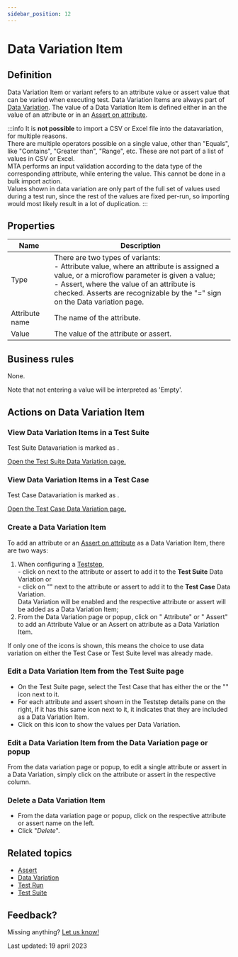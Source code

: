 ```yaml
---
sidebar_position: 12
---
```



# Data Variation Item


## Definition

Data Variation Item or variant refers to an attribute value or assert value that can be varied when executing test. 
Data Variation Items are always part of [Data Variation](datavariation).
The value of a Data Variation Item is defined either in an the value of an attribute or in an [Assert on attribute](Assert/assert-attribute).

:::info
It is **not possible** to import a CSV or Excel file into the datavariation, for multiple reasons. 
<br/>There are multiple operators possible on a single value, other than "Equals", like "Contains", "Greater than", "Range", etc. These are not part of a list of values in CSV or Excel.
<br/>MTA performs an input validation according to the data type of the corresponding attribute, while entering the value. This cannot be done in a bulk import action.
<br/>Values shown in data variation are only part of the full set of values used during a test run, since the rest of the values are fixed per-run, so importing would most likely result in a lot of duplication.
:::

## Properties
| Name           | Description                                                                                                                                                                                                                                                                           |
| -------------- | ------------------------------------------------------------------------------------------------------------------------------------------------------------------------------------------------------------------------------------------------------------------------------------- |
| Type           | There are two types of variants: <br /> - Attribute value, where an attribute is assigned a value, or a microflow parameter is given a value; <br /> - Assert, where the value of an attribute is checked. Asserts are recognizable by the "=" sign on the Data variation page.<br /> |
| Attribute name | The name of the attribute.                                                                                                                                                                                                                                                            |
| Value          | The value of the attribute or assert.                                                                                                                                                                                                                                                 |

## Business rules

None.

Note that not entering a value will be interpreted as 'Empty'.

## Actions on Data Variation Item

### View Data Variation Items in a Test Suite

Test Suite Datavariation is marked as <i class="fas fa-table"></i>.

[Open the Test Suite Data Variation page.](datavariation#view-test-suite-data-variation)

### View Data Variation Items in a Test Case

Test Case Datavariation is marked as <i class="fas fa-table-rows"></i>.

[Open the Test Case Data Variation page.](datavariation#view-test-case-data-variation)

### Create a Data Variation Item
To add an attribute or an [Assert on attribute](Assert/assert-attribute) as a Data Variation Item, there are two ways:
1. When configuring a [Teststep](teststep), <br/>- click on <i class="fas fa-table"></i> next to the attribute or assert to add it to the **Test Suite** Data Variation or <br/>- click on "<i class="fas fa-table-rows"></i>" next to the attribute or assert to add it to the **Test Case** Data Variation.<br/>Data Variation will be enabled and the respective attribute or assert will be added as a Data Variation Item;
2. From the Data Variation page or popup, click on "<i class="fal fa-plus-circle"></i> Attribute" or "<i class="fal fa-plus-circle"></i> Assert" to add an Attribute Value or an Assert on attribute as a Data Variation Item.

If only one of the icons is shown, this means the choice to use data variation on either the Test Case or Test Suite level was already made. 


### Edit a Data Variation Item from the Test Suite page
- On the Test Suite page, select the Test Case that has either the <i class="fas fa-table"></i> or the "<i class="fas fa-table-rows"></i>" icon next to it.
- For each attribute and assert shown in the Teststep details pane on the right, if it has this same icon next to it, it indicates that they are included as a Data Variation Item.
- Click on this icon to show the values per Data Variation.
 
### Edit a Data Variation Item from the Data Variation page or popup 

From the data variation page or popup, to edit a single attribute or assert in a Data Variation, simply click on the attribute or assert in the respective column.

### Delete a Data Variation Item
- From the data variation page or popup, click on the respective attribute or assert name on the left.
- Click "*Delete*".

## Related topics
- [Assert](Assert)
- [Data Variation](datavariation)
- [Test Run](test-run)
- [Test Suite](test-suite)

## Feedback?
Missing anything? [Let us know!](mailto:support@menditect.com)

Last updated: 19 april 2023
